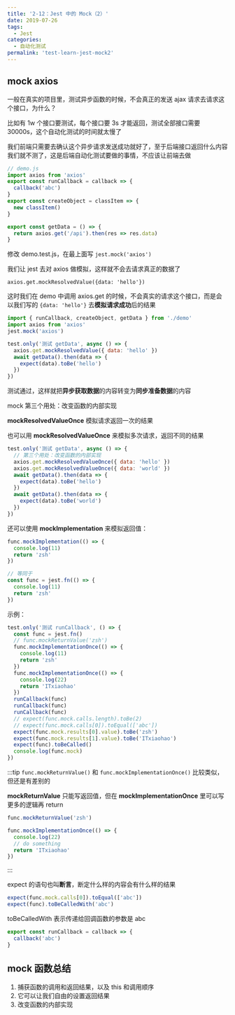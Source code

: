 ```yaml
---
title: '2-12：Jest 中的 Mock（2）'
date: 2019-07-26
tags:
  - Jest
categories:
  - 自动化测试
permalink: 'test-learn-jest-mock2'
---
```


## mock axios

一般在真实的项目里，测试异步函数的时候，不会真正的发送 ajax 请求去请求这个接口，为什么？

比如有 1w 个接口要测试，每个接口要 3s 才能返回，测试全部接口需要 30000s，这个自动化测试的时间就太慢了

我们前端只需要去确认这个异步请求发送成功就好了，至于后端接口返回什么内容我们就不测了，这是后端自动化测试要做的事情，不应该让前端去做

```js
// demo.js
import axios from 'axios'
export const runCallback = callback => {
  callback('abc')
}
export const createObject = classItem => {
  new classItem()
}

export const getData = () => {
  return axios.get('/api').then(res => res.data)
}
```

修改 demo.test.js，在最上面写 `jest.mock('axios')`

我们让 jest 去对 axios 做模拟，这样就不会去请求真正的数据了

`axios.get.mockResolvedValue({data: 'hello'})`

这时我们在 demo 中调用 axios.get 的时候，不会真实的请求这个接口，而是会以我们写的 `{data: 'hello'}` 去**模拟请求成功**后的结果

```js
import { runCallback, createObject, getData } from './demo'
import axios from 'axios'
jest.mock('axios')

test.only('测试 getData', async () => {
  axios.get.mockResolvedValue({ data: 'hello' })
  await getData().then(data => {
    expect(data).toBe('hello')
  })
})
```

测试通过，这样就把**异步获取数据**的内容转变为**同步准备数据**的内容

mock 第三个用处：改变函数的内部实现

**mockResolvedValueOnce** 模拟请求返回一次的结果

也可以用 **mockResolvedValueOnce** 来模拟多次请求，返回不同的结果

```js
test.only('测试 getData', async () => {
  // 第三个用处：改变函数的内部实现
  axios.get.mockResolvedValueOnce({ data: 'hello' })
  axios.get.mockResolvedValueOnce({ data: 'world' })
  await getData().then(data => {
    expect(data).toBe('hello')
  })
  await getData().then(data => {
    expect(data).toBe('world')
  })
})
```

还可以使用 **mockImplementation** 来模拟返回值：

```js
func.mockImplementation(() => {
  console.log(11)
  return 'zsh'
})

// 等同于
const func = jest.fn(() => {
  console.log(11)
  return 'zsh'
})
```

示例：

```js
test.only('测试 runCallback', () => {
  const func = jest.fn()
  // func.mockReturnValue('zsh')
  func.mockImplementationOnce(() => {
    console.log(11)
    return 'zsh'
  })
  func.mockImplementationOnce(() => {
    console.log(22)
    return 'ITxiaohao'
  })
  runCallback(func)
  runCallback(func)
  runCallback(func)
  // expect(func.mock.calls.length).toBe(2)
  // expect(func.mock.calls[0]).toEqual(['abc'])
  expect(func.mock.results[0].value).toBe('zsh')
  expect(func.mock.results[1].value).toBe('ITxiaohao')
  expect(func).toBeCalled()
  console.log(func.mock)
})
```

:::tip
`func.mockReturnValue()` 和 `func.mockImplementationOnce()` 比较类似，但还是有差别的

**mockReturnValue** 只能写返回值，但在 **mockImplementationOnce** 里可以写更多的逻辑再 return

```js
func.mockReturnValue('zsh')

func.mockImplementationOnce(() => {
  console.log(22)
  // do something
  return 'ITxiaohao'
})
```

:::

expect 的语句也叫**断言**，断定什么样的内容会有什么样的结果

```js
expect(func.mock.calls[0]).toEqual(['abc'])
expect(func).toBeCalledWith('abc')
```

toBeCalledWith 表示传递给回调函数的参数是 abc

```js
export const runCallback = callback => {
  callback('abc')
}
```

## mock 函数总结

1. 捕获函数的调用和返回结果，以及 this 和调用顺序
2. 它可以让我们自由的设置返回结果
3. 改变函数的内部实现
